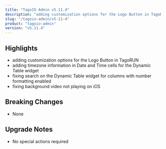 ```yaml
---
title: "TagoIO Admin v5.11.4"
description: "adding customization options for the Logo Button in TagoRUN"
slug: "/tagoio-admin/v5-11-4"
product: "tagoio-admin"
version: "v5.11.4"
---
```


## Highlights

- adding customization options for the Logo Button in TagoRUN
- adding timezone information in Date and Time cells for the Dynamic Table widget
- fixing search on the Dynamic Table widget for columns with number formatting enabled
- fixing background video not playing on iOS

## Breaking Changes

- None

## Upgrade Notes

- No special actions required

